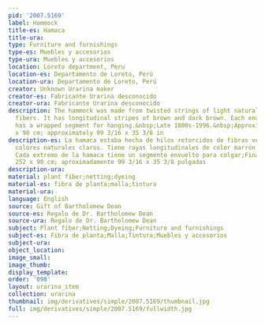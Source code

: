 ```yaml
---
pid: '2007.5169'
label: Hammock
title-es: Hamaca
title-ura:
type: Furniture and furnishings
type-es: Muebles y accesorios
type-ura: Muebles y accesorios
location: Loreto department, Peru
location-es: Departamento de Loreto, Perú
location-ura: Departamento de Loreto, Perú
creator: Unknown Urarina maker
creator-es: Fabricante Urarina desconocido
creator-ura: Fabricante Urarina desconocido
description: The hammock was made from twisted strings of light natural colored plant
  fibers. It has longitudinal stripes of brown and dark brown. Each end of the hammock
  has a wrapped segment for hanging.&nbsp;Late 1800s-1996.&nbsp;Approximately 252
  x 90 cm; approximately 99 3/16 x 35 3/8 in
description-es: La hamaca estaba hecha de hilos retorcidos de fibras vegetales de
  colores naturales claros. Tiene rayas longitudinales de color marrón y marrón oscuro.
  Cada extremo de la hamaca tiene un segmento envuelto para colgar;Finales de 1800-1996;Aproximadamente
  252 x 90 cm; aproximadamente 99 3/16 x 35 3/8 pulgadas
description-ura:
material: plant fiber;netting;dyeing
material-es: fibra de planta;malla;tintura
material-ura:
language: English
source: Gift of Bartholomew Dean
source-es: Regalo de Dr. Bartholomew Dean
source-ura: Regalo de Dr. Bartholomew Dean
subject: Plant fiber;Netting;Dyeing;Furniture and furnishings
subject-es: Fibra de planta;Malla;Tintura;Muebles y accesorios
subject-ura:
object_location:
image_small:
image_thumb:
display_template:
order: '098'
layout: urarina_item
collection: urarina
thumbnail: img/derivatives/simple/2007.5169/thumbnail.jpg
full: img/derivatives/simple/2007.5169/fullwidth.jpg
---
```

